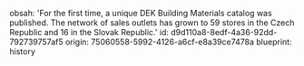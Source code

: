obsah: 'For the first time, a unique DEK Building Materials catalog was published. The network of sales outlets has grown to 59 stores in the Czech Republic and 16 in the Slovak Republic.'
id: d9d110a8-8edf-4a36-92dd-792739757af5
origin: 75060558-5992-4126-a6cf-e8a39ce7478a
blueprint: history
